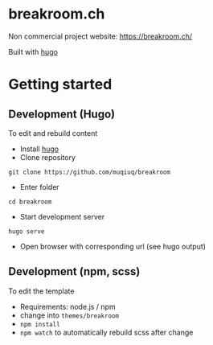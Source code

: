 # breakroom.ch

Non commercial project website: https://breakroom.ch/

Built with [hugo](https://gohugo.io/)

# Getting started

## Development (Hugo)
To edit and rebuild content

 - Install [hugo](https://gohugo.io/)
 - Clone repository
```
git clone https://github.com/muqiuq/breakroom
```
 - Enter folder
```
cd breakroom
```
 - Start development server
```
hugo serve
```
 - Open browser with corresponding url (see hugo output)

## Development (npm, scss)
To edit the template
 - Requirements: node.js / npm
 - change into `themes/breakroom`
 - `npm install`
 - `npm watch` to automatically rebuild scss after change

